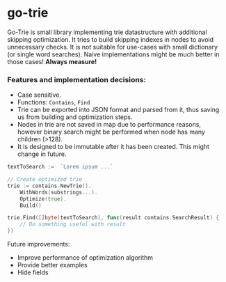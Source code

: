 # go-trie
Go-Trie is small library implementing trie datastructure with additional skipping optimization. It tries to build skipping indexes in nodes to avoid unnecessary checks. 
It is not suitable for use-cases with small dictionary (or single word searches). Naive implementations might be much better in those cases! **Always measure!**

### Features and implementation decisions:
- Case sensitive.
- Functions: `Contains`, `Find`
- Trie can be exported into JSON format and parsed from it, thus saving us from building and optimization steps.
- Nodes in trie are not saved in map due to performance reasons, however binary search might be performed when node has many children (>128).
- It is designed to be immutable after it has been created. This might change in future.

```go
textToSearch :=  `Lorem ipsum ...`

// Create optimized trie
trie := contains.NewTrie().
    WithWords(substrings...).
	Optimize(true).
	Build()

trie.Find([]byte(textToSearch), func(result contains.SearchResult) {
    // Do something useful with result
})
```

Future improvements:
- Improve performance of optimization algorithm 
- Provide better examples
- Hide fields
